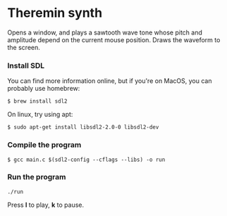 # Theremin synth

Opens a window, and plays a sawtooth wave tone whose pitch and amplitude depend on the current mouse position. Draws the waveform to the screen.

### Install SDL
You can find more information online, but if you're on MacOS, you can probably use homebrew:
```console
$ brew install sdl2
```

On linux, try using apt:
```console
$ sudo apt-get install libsdl2-2.0-0 libsdl2-dev
```

### Compile the program

```console
$ gcc main.c $(sdl2-config --cflags --libs) -o run
```

### Run the program

```console
./run
```

Press **l** to play, **k** to pause.

